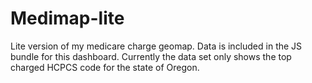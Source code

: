 # Medimap-lite

Lite version of my medicare charge geomap. Data is included in the JS bundle for this dashboard. Currently the data set only shows the top charged HCPCS code for the state of Oregon.
